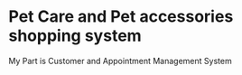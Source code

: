 # Pet Care and Pet accessories shopping system 
My Part is Customer and Appointment Management System

